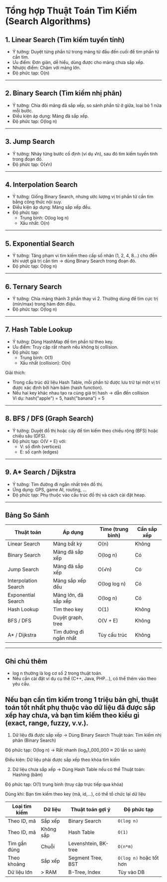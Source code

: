 # Tổng hợp Thuật Toán Tìm Kiếm (Search Algorithms)

## 1. Linear Search (Tìm kiếm tuyến tính)

- Ý tưởng: Duyệt từng phần tử trong mảng từ đầu đến cuối để tìm phần tử cần tìm.
- Ưu điểm: Đơn giản, dễ hiểu, dùng được cho mảng chưa sắp xếp.
- Nhược điểm: Chậm với mảng lớn.
- Độ phức tạp: O(n)

---

## 2. Binary Search (Tìm kiếm nhị phân)

- Ý tưởng: Chia đôi mảng đã sắp xếp, so sánh phần tử ở giữa, loại bỏ 1 nửa mỗi bước.
- Điều kiện áp dụng: Mảng đã sắp xếp.
- Độ phức tạp: O(log n)

---

## 3. Jump Search

- Ý tưởng: Nhảy từng bước cố định (ví dụ √n), sau đó tìm kiếm tuyến tính trong đoạn đó.
- Độ phức tạp: O(√n)

---

## 4. Interpolation Search

- Ý tưởng: Giống Binary Search, nhưng ước lượng vị trí phần tử cần tìm bằng công thức nội suy.
- Điều kiện áp dụng: Mảng sắp xếp đều.
- Độ phức tạp: 
  - Trung bình: O(log log n)
  - Xấu nhất: O(n)

---

## 5. Exponential Search

- Ý tưởng: Tăng phạm vi tìm kiếm theo cấp số nhân (1, 2, 4, 8...) cho đến khi vượt giá trị cần tìm → dùng Binary Search trong đoạn đó.
- Độ phức tạp: O(log n)

---

## 6. Ternary Search

- Ý tưởng: Chia mảng thành 3 phần thay vì 2. Thường dùng để tìm cực trị (min/max) trong hàm đơn điệu.
- Độ phức tạp: O(log n)

---

## 7. Hash Table Lookup

- Ý tưởng: Dùng HashMap để tìm phần tử theo key.
- Ưu điểm: Truy cập rất nhanh nếu không bị collision.
- Độ phức tạp:
  - Trung bình: O(1)
  - Xấu nhất (collision): O(n)

Giải thích:
- Trong cấu trúc dữ liệu Hash Table, mỗi phần tử được lưu trữ tại một vị trí được xác định bởi hàm băm (hash function).
- Nếu hai key khác nhau tạo ra cùng giá trị hash → dẫn đến collision <br>
Ví dụ: hash("apple") = 5, hash("banana") = 5

---

## 8. BFS / DFS (Graph Search)

- Ý tưởng: Duyệt đồ thị hoặc cây để tìm kiếm theo chiều rộng (BFS) hoặc chiều sâu (DFS).
- Độ phức tạp: O(V + E) với:
  - V: số đỉnh (vertices)
  - E: số cạnh (edges)

---

## 9. A* Search / Dijkstra

- Ý tưởng: Tìm đường đi ngắn nhất trên đồ thị.
- Ứng dụng: GPS, game AI, routing, ...
- Độ phức tạp: Phụ thuộc vào cấu trúc đồ thị và cách cài đặt heap.

---

## Bảng So Sánh

| Thuật toán             | Áp dụng                       | Time (trung bình) | Cần sắp xếp |
|------------------------|-------------------------------|-------------------|-------------|
| Linear Search          | Mảng bất kỳ                   | O(n)              | Không        |
| Binary Search          | Mảng đã sắp xếp               | O(log n)          | Có           |
| Jump Search            | Mảng đã sắp xếp               | O(√n)             | Có           |
| Interpolation Search   | Mảng sắp xếp đều              | O(log log n)      | Có           |
| Exponential Search     | Mảng lớn, đã sắp xếp          | O(log n)          | Có           |
| Hash Lookup            | Tìm theo key                  | O(1)              | Không        |
| BFS / DFS              | Duyệt graph, tree             | O(V + E)          | Không        |
| A* / Dijkstra          | Tìm đường đi ngắn nhất        | Tùy cấu trúc       | Không        |

---

## Ghi chú thêm

- log n thường là log cơ số 2 trong thuật toán.
- Nếu cần cài đặt ví dụ cụ thể (C++, Java, PHP...), có thể thêm vào theo yêu cầu.


## Nếu bạn cần tìm kiếm trong 1 triệu bản ghi, thuật toán tốt nhất phụ thuộc vào dữ liệu đã được sắp xếp hay chưa, và bạn tìm kiếm theo kiểu gì (exact, range, fuzzy, v.v.).

1. Dữ liệu đã được sắp xếp → Dùng Binary Search
Thuật toán: Tìm kiếm nhị phân (Binary Search)

Độ phức tạp: O(log n) → Rất nhanh (log₂1_000_000 ≈ 20 lần so sánh)

Điều kiện: Dữ liệu phải được sắp xếp theo khóa tìm kiếm

2. Dữ liệu chưa sắp xếp → Dùng Hash Table nếu có thể
Thuật toán: Hashing (băm)

Độ phức tạp: O(1) trung bình (truy cập trực tiếp qua khóa)

Dùng khi: Bạn tìm kiếm theo key (mã, id,...), có thể tổ chức lại dữ liệu


| Loại tìm kiếm | Dữ liệu   | Thuật toán gợi ý     | Độ phức tạp             |
| ------------- | --------- | -------------------- | ----------------------- |
| Theo ID, mã   | Sắp xếp   | Binary Search        | `O(log n)`              |
| Theo ID, mã   | Không sắp | Hash Table           | `O(1)`                  |
| Tìm gần đúng  | Chuỗi     | Levenshtein, BK-tree | `O(n*m)`                |
| Theo khoảng   | Sắp xếp   | Segment Tree, BST    | `O(log n)` hoặc tốt hơn |
| Dữ liệu lớn   | > RAM     | B-Tree, Index        | Tùy vào DB              |

